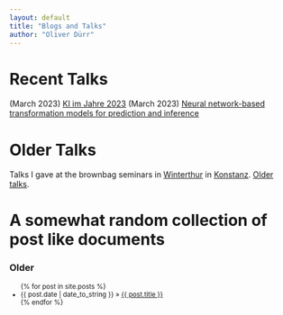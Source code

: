 ```yaml
---
layout: default
title: "Blogs and Talks"
author: "Oliver Dürr"
---
```

# Recent Talks

(March 2023) [KI im Jahre 2023](https://oduerr.github.io/talks/ki_2023.html)
(March 2023) [Neural network-based transformation models for prediction and inference](https://www.dropbox.com/s/jf0gxpmm99fuucx/kneib_OD_BS.pdf?dl=0)

# Older Talks
Talks I gave at the brownbag seminars in [Winterthur](https://tensorchiefs.github.io/bbs/) in [Konstanz](https://ioskn.github.io/bbs/). 
[Older talks](https://github.com/oduerr/blogs/old_talks.html).

# A somewhat random collection of post like documents 

<h3>Older</h3>
<small>
  <ul class="posts">
    {% for post in site.posts %}
      <li><span>{{ post.date | date_to_string }}</span> » <a href="{{ post.url }}" title="{{ post.title }}">{{ post.title }}</a></li>
    {% endfor %}
  </ul>
</small>
